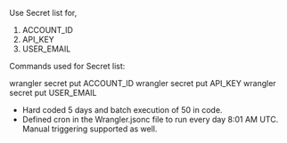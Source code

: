 Use Secret list for,
1. ACCOUNT_ID
2. API_KEY
3. USER_EMAIL

Commands used for Secret list:

wrangler secret put ACCOUNT_ID
wrangler secret put API_KEY
wrangler secret put USER_EMAIL

- Hard coded 5 days and batch execution of 50 in code.
- Defined cron in the Wrangler.jsonc file to run every day 8:01 AM UTC. Manual triggering supported as well.
